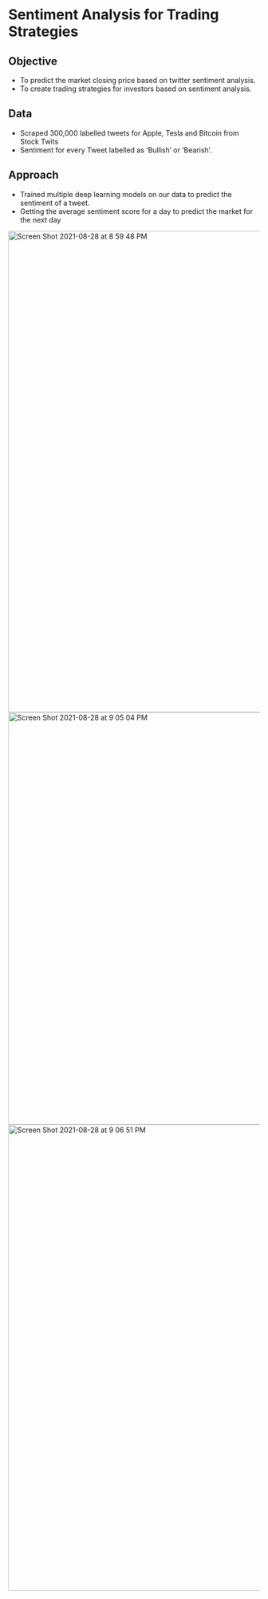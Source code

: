 # Sentiment Analysis for Trading Strategies
## Objective
- To predict the market closing price based on twitter sentiment analysis.
- To create trading strategies for investors based on sentiment analysis.

## Data
- Scraped 300,000 labelled tweets for Apple, Tesla and Bitcoin from Stock Twits 
- Sentiment for every Tweet labelled as ‘Bullish’ or ‘Bearish’.

## Approach
- Trained multiple deep learning models on our data to predict the sentiment of a tweet.
- Getting the average sentiment score for a day to predict the market for the next day


<img width="965" alt="Screen Shot 2021-08-28 at 8 59 48 PM" src="https://user-images.githubusercontent.com/20634568/131234770-8e985fb2-552f-4dd4-a650-d682aae65d85.png">
<img width="827" alt="Screen Shot 2021-08-28 at 9 05 04 PM" src="https://user-images.githubusercontent.com/20634568/131234853-a5c2543a-8511-4051-9ef8-fe8eaf631648.png">
<img width="935" alt="Screen Shot 2021-08-28 at 9 06 51 PM" src="https://user-images.githubusercontent.com/20634568/131234870-8dfbcfa1-6862-4471-b350-c4af2fa31afd.png">



